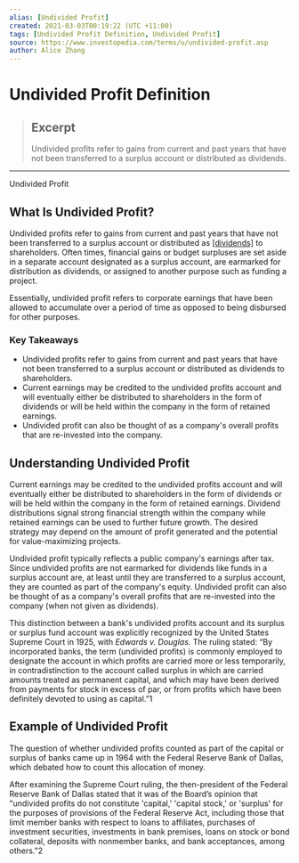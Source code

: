 ```yaml
---
alias: [Undivided Profit]
created: 2021-03-03T00:19:22 (UTC +11:00)
tags: [Undivided Profit Definition, Undivided Profit]
source: https://www.investopedia.com/terms/u/undivided-profit.asp
author: Alice Zhang
---
```


# Undivided Profit Definition

> ## Excerpt
> Undivided profits refer to gains from current and past years that have not been transferred to a surplus account or distributed as dividends.

---

Undivided Profit
## What Is Undivided Profit?

Undivided profits refer to gains from current and past years that have not been transferred to a surplus account or distributed as [[dividends]](https://www.investopedia.com/terms/d/dividend.asp) to shareholders. Often times, financial gains or budget surpluses are set aside in a separate account designated as a surplus account, are earmarked for distribution as dividends, or assigned to another purpose such as funding a project. 

Essentially, undivided profit refers to corporate earnings that have been allowed to accumulate over a period of time as opposed to being disbursed for other purposes.

### Key Takeaways

-   Undivided profits refer to gains from current and past years that have not been transferred to a surplus account or distributed as dividends to shareholders.
-   Current earnings may be credited to the undivided profits account and will eventually either be distributed to shareholders in the form of dividends or will be held within the company in the form of retained earnings.
-   Undivided profit can also be thought of as a company's overall profits that are re-invested into the company.

## Understanding Undivided Profit

Current earnings may be credited to the undivided profits account and will eventually either be distributed to shareholders in the form of dividends or will be held within the company in the form of retained earnings. Dividend distributions signal strong financial strength within the company while retained earnings can be used to further future growth. The desired strategy may depend on the amount of profit generated and the potential for value-maximizing projects.

Undivided profit typically reflects a public company's earnings after tax. Since undivided profits are not earmarked for dividends like funds in a surplus account are, at least until they are transferred to a surplus account, they are counted as part of the company's equity. Undivided profit can also be thought of as a company's overall profits that are re-invested into the company (when not given as dividends).

This distinction between a bank's undivided profits account and its surplus or surplus fund account was explicitly recognized by the United States Supreme Court in 1925, with _Edwards v. Douglas._ The ruling stated: “By incorporated banks, the term (undivided profits) is commonly employed to designate the account in which profits are carried more or less temporarily, in contradistinction to the account called surplus in which are carried amounts treated as permanent capital, and which may have been derived from payments for stock in excess of par, or from profits which have been definitely devoted to using as capital.”1

## Example of Undivided Profit

The question of whether undivided profits counted as part of the capital or surplus of banks came up in 1964 with the Federal Reserve Bank of Dallas, which debated how to count this allocation of money.

After examining the Supreme Court ruling, the then-president of the Federal Reserve Bank of Dallas stated that it was of the Board’s opinion that "undivided profits do not constitute 'capital,' 'capital stock,' or 'surplus' for the purposes of provisions of the Federal Reserve Act, including those that limit member banks with respect to loans to affiliates, purchases of investment securities, investments in bank premises, loans on stock or bond collateral, deposits with nonmember banks, and bank acceptances, among others."2
